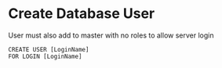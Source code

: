 # Create Database User

User must also add to master with no roles to allow server login
```
CREATE USER [LoginName]
FOR LOGIN [LoginName]
```
